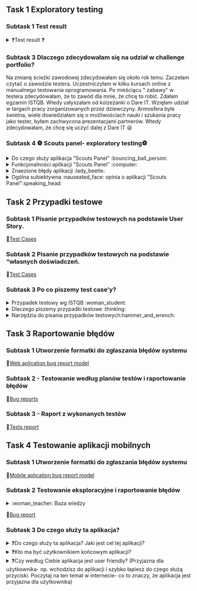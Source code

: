 ## Task 1 Exploratory testing

### Subtask 1 Test result
<details> 
 <summary> ❓Test result ❓	</summary>
           9/10 	:sweat_smile:
</details>

### Subtask 3 Dlaczego zdecydowałam się na udział w challenge portfolio?

Na zmianę ścieżki zawodowej zdecydowałam się około rok temu. Zaczełam czytać o zawodzie testera. Uczestniczyłam w kilku kursach online z manualnego testowania oprogramowania. Po mieściącu " zabawy" w testera zdecydowałam, że to zawód dla mnie, że chcę to robić. Zdałam egzamin ISTQB. Wtedy usłyszałam od kolzeżanki o Dare IT. 
Wzięłam udział w targach pracy zorganizowanych przez dziewczyny. Armosfera była świetna, wiele dowiedziałam się o możliwościach nauki i szukania pracy jako tester, byłam zachwycona prezentacjami partnerów. Wtedy zdecydowałam, że chcę się uczyć dalej z Dare IT 😃

### Subtask 4 :soccer: Scouts panel- exploratory testing:soccer:
<details>
<summary> Do czego służy aplikacja "Scouts Panel" :bouncing_ball_person: </summary>
"Scout panel" to aplikacja służąca dla zawodników piłki nożnej, która umożliwia przeglądanie wskaźników, umiejętności i pozycje zawodników.
</details>
<details>
<summary>Funkcjonalności aplikacji "Scouts Panel" 	:computer:</summary>
 
 * Logowanie do aplikacji
 
 * Zmiana języka wyświetlania strony
 
 - Dodawanie nowego gracza wypełniając formularz
    W mojej opini opcja mało intuicyjna, przycisk "DODAJ GRACZA" znajduje się w panelu "Linki pomocnicze". W mojej opini dużo lepszym rozwiązanie byłoby dodanie tego          przycisku w panelu bocznym z prawej strony
 
 - Dla kazdego zawodnika można dodać mecz w którym wziął/będzie brał udział za pomocą przycisku "Mecze">>> DODAJ MECZ
     W mojej opinii mało intuicyjna opcja widoczna dopiero o dodaniu zawodnika
 
 - Dla każdego zawodnika istnieje możliwośc stworzenia raportu za pomocą  przycisku "Raporty">>> DODAJ RAPORT
     W mojej opinii mało intuicyjna opcja widoczna dopiero o dodaniu zawodnika, chociaż istnieje przycisk "dodaj raport" nie można go dodać po wciśnięcu zmienia się na        przycisk "Dodaj mecz"
 
 - Można wyświetlić listę graczy za pomocą przycisku "Gracze"
     Opcja intuicyjna , widoczna w panelu bocznym 
 
 - istnieje możliwośc zmiany jezyka wyświetlania, dostępne języki : polski, angielski
     Opcja intuicyjna , możliwośc przełączania języków za pomocą przycisku przełączania 
 - Na liście mecze są możliwe do wykonania akcje t.j. edycja karty meczu, stworzenie raportu, rzpoczęcie meczu - opcje intuicyjne 
 </details>
 <details>
<summary> Znaezione błędy aplikacji :lady_beetle:</summary>
 
  - Mozlliwość dodania zawodnika, którego imie i nawisko zawodnika, zawierają liczby i znaki specjalne 
 
  - Możliwośc wpisania w pola zdobyte gole, stracone gole, oznaczające ilość  liter
 
  - Po wciśnięciu przyciski "+Dodaj raport" w panelu "Raporty" przycisk zmienia się na przycisk "+ Dodaj mecz" bez informacji 
</details>
<details>
<summary> Ogólna subiektywna :nauseated_face: opinia o aplikacji "Scouts Panel":speaking_head:</summary>
 W mojej opini interfejs aplikacji mało intuicyjny oraz mało atrakcyjny, wręcz nudny. Na stronie aplikacji brak jest walidacji wielu pól.
Brakuje informacji o sposobie działania wielu funkcji aplikacji. Nie chciałabym być uzytkownikem docelowym "Scouts Panel":wink:.
</details>

## Task 2 Przypadki testowe
   
### Subtask 1 Pisanie przypadków testowych na podstawie User Story.
   
:link:[Test Cases](https://docs.google.com/spreadsheets/d/1BS9FQMi4cMR6nWRtIOf_vz-EfgEsHABfbocw8Z0jvYM/edit?usp=share_link)
   
### Subtask 2 Pisanie przypadków testowych na podstawie “własnych doświadczeń.
   
:link:[Test Cases](https://docs.google.com/spreadsheets/d/1ktodWwi7WKhbJfeY0MSsycrN49G2QBi5VYoj_XrG70w/edit?usp=share_link)
   
### Subtask 3 Po co piszemy test case’y?
<details>
<summary>Przypadek testowy wg ISTQB :woman_student:</summary>
 to zbiór danych wejściowych, wstępnych warunków wykonania, oczekiwanych rezultatów i końcowych warunków wykonania opracowany w określonym celu lub dla warunku    testowego, jak wykonanie pewnej ścieżki programu lub zweryfikowanie zgodności z konkretnym wymaganiem.
</details>

<details>
 <summary> Dlaczego piszemy przypadki testowe :thinking:</summary>
 
  * Przypadki testowe są bazą wiedzy o aplikacji
  * Zdarza się, że przypadki testowe są jedyną dokumentacja o tym jak aplikacja prawidłowo powinna działać
  * Przypadki testowe dają możliwość powtarzalnego, udokumentowanego testowania.
  * Przypadki testowe dają możliwość konroli nad zmianami w konkretnych funkcjonalnościach aplikacji 
  * Przypadki testowe pomagają przygotowac dane testowe
  * Przypadki testowe opisują wizję klienta na temat działania aplikacji
</details> 
 <details>
  <summary>Narzędzia do pisania przypadków testowych:hammer_and_wrench:</summary> 
  * [TestLink](https://testlink.org/)
  * [Azure DevOPS](https://learn.microsoft.com/pl-pl/azure/devops/test/create-test-cases?view=azure-devops)
 </details>
 
 ## Task 3 Raportowanie błędów
 
 ### Subtask 1 Utworzenie formatki do zgłaszania błędów systemu
 
 :link:[Web aplication bug report model](https://docs.google.com/spreadsheets/d/1BbqoCe257RGy4SZTcFVb47UgAF1IMKgWGgDmEg4iTbI/edit?usp=sharing)
 
 ### Subtask 2 - Testowanie według planów testów i raportowanie błędów
 
 :link:[Bug reports](https://docs.google.com/spreadsheets/d/1Rvqpqf-KdS0s30Ftb4Haa-QBv1RLKWuH-Nt10hQvDTQ/edit?usp=share_link)
 
 ### Subtask 3 - Raport z wykonanych testów
 
 :link:[Tests report](https://docs.google.com/spreadsheets/d/1IC2BK474OZWyRk0eEsQSZXbyX7HKRuYfet6YZX_M4mY/edit?usp=share_link)
 

 
 ## Task 4 Testowanie aplikacji mobilnych
 
 ### Subtask 1 Utworzenie formatki do zgłaszania błędów systemu
 
  :link:[Mobile aplication bug report model](https://docs.google.com/spreadsheets/d/1NfH42HFPSWqqIKs4Aa1FclGJ-584u-LFOCzniWSXEX4/edit?usp=share_link)
  
###  Subtask 2  Testowanie eksploracyjne i raportowanie błędów
<details>
 <summary> :woman_teacher: Baza wiedzy </summary>
 
 * [Klasy równoważnosci](https://tester.milenabednarczyk.pl/podzial-na-klasy-rownowaznosci-blackbox/)
 * [Analiza wartości brzegowej](https://tester.milenabednarczyk.pl/analiza-wartosci-brzegowych-blackbox/)
 </details>
 
 :link:[Bug report](https://docs.google.com/spreadsheets/d/1CEJ4P2UkTNnLSNW4GrzOVeDnzjqWMgXVwgSVwRIV--E/edit?usp=share_link)
 
### Subtask 3 Do czego służy ta aplikacja?
<details>
<summary>❓Do czego służy ta aplikacja? Jaki jest cel tej aplikacji?</summary>
 
 Aplikacja służy do
 
 * Wystawiania ogłoszeń o:
   * Sprzedaży przedmiotów używanych 
   * Chęci oddania przedmiotów używanych
   * Świadczeniu usług 
   * Poszukiwaniu pacownika
   * Poszukiwaniu pracy 
   * Oferowanej pomocy dla osób z Ukrainy
 * Zakupu ofrerowanych dóbr i usług za pośrednictwem aplikacji bądż bezpośrednio przez spotkanie umówione za pośrednictwem aplikacji ze sprzedającym 
 
 </details>
 <details>
 <summary>❓Kto ma być użytkownikiem końcowym aplikacji?</summary>
 Użytkownikiem końcowym aplikacji ma być oferujący bądź odbiorca - kupujący oferowanych dóbr i usług
 </details>
 <details>
 <summary> ❓Czy według Ciebie aplikacja jest user friendly? (Przyjazna dla użytkownika- np. wchodzisz do aplikacji i szybko łapiesz do czego służą przyciski. Poczytaj na ten temat w internecie- co to znaczy, że aplikacja jest przyjazna dla użytkownika)</summary>
 
* Moim zdni plikacja jest przyjazna dla użytkowanika . Szybko i łatwo się zniej korzysta. Jednak moja opinia jest pisana z perspektywy długoletniego użytkownika tej alikacji. Jestem już nauczona "Schematu " poruszania się w OLX slaego opinia nowego użytkownika, który dopiero się jej uczy , może być inna.
  
 
 
 
   
   
